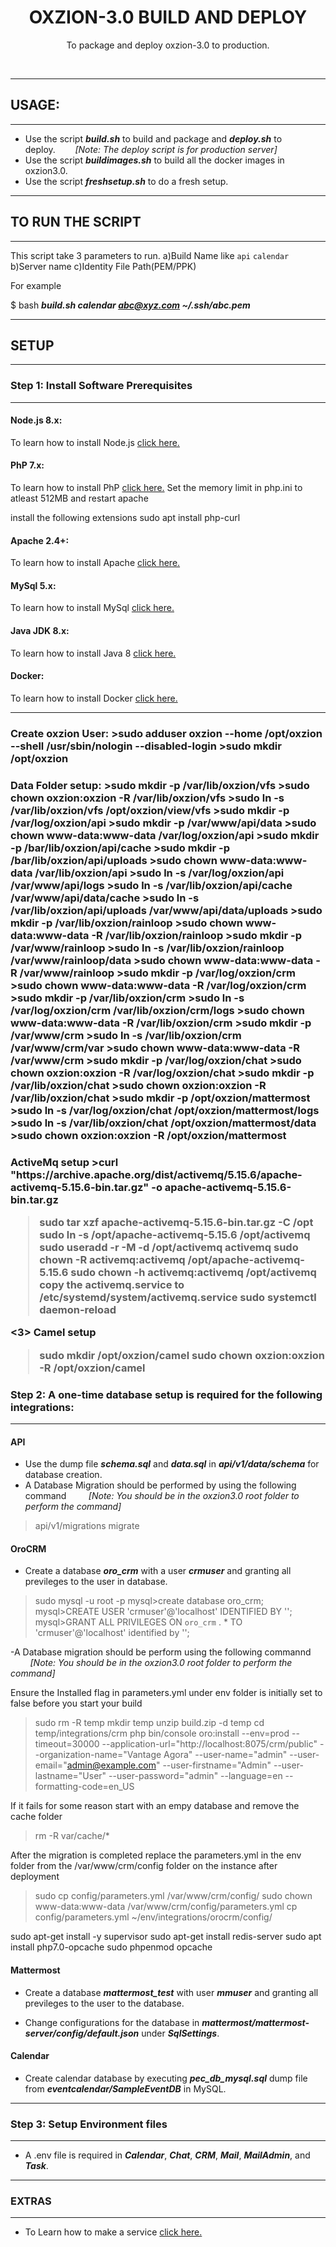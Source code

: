 <div align="center">
  <h1>OXZION-3.0 BUILD AND DEPLOY</h1>
  <p>
    To package and deploy oxzion-3.0 to production.
  </p>
  <br>
</div>

-------------------------

<h2>USAGE:</h2>

-------------------------

- Use the script **_build.sh_** to build and package and **_deploy.sh_** to deploy.&nbsp;&nbsp;&nbsp;&nbsp;&nbsp;&nbsp;&nbsp;&nbsp;_[Note: The deploy script is for production server]_
- Use the script **_buildimages.sh_** to build all the docker images in oxzion3.0.
- Use the script **_freshsetup.sh_** to do a fresh setup.

-------------------------

<h2>TO RUN THE SCRIPT</h2>

--------------------------

This script take 3 parameters to run.
a)Build Name like `api` `calendar`
b)Server name
c)Identity File Path(PEM/PPK)

For example

$ bash **_build.sh calendar abc@xyz.com ~/.ssh/abc.pem_**

-------------------------

<h2>SETUP</h2>

-------------------------
<h3>Step 1: Install Software Prerequisites</h3>

-------------------------

<h4>Node.js 8.x: </h4>

To learn how to install Node.js [click here.](https://nodesource.com/blog/installing-node-js-8-tutorial-linux-via-package-manager/)

<h4> PhP 7.x: </h4>

To learn how to install PhP [click here.](https://tecadmin.net/install-php-7-on-ubuntu/)
Set the memory limit in php.ini to atleast 512MB and restart apache

install the following extensions
sudo apt install php-curl

<h4> Apache 2.4+: </h4>

To learn how to install Apache [click here.](https://www.digitalocean.com/community/tutorials/how-to-install-the-apache-web-server-on-ubuntu-18-04-quickstart)

<h4>MySql 5.x: </h4>

To learn how to install MySql [click here.](https://www.digitalocean.com/community/tutorials/how-to-install-mysql-on-ubuntu-16-04)

<h4>Java JDK 8.x: </h4>

To learn how to install Java 8 [click here.](https://www.digitalocean.com/community/tutorials/how-to-install-java-with-apt-on-ubuntu-18-04)

<h4> Docker: </h4>

To learn how to install Docker [click here.](https://www.digitalocean.com/community/tutorials/how-to-install-and-use-docker-on-ubuntu-18-04)

-------------------------
<h3>Create oxzion User:
>sudo adduser oxzion --home /opt/oxzion --shell /usr/sbin/nologin --disabled-login
>sudo mkdir /opt/oxzion

<h3>Data Folder setup:
>sudo mkdir -p /var/lib/oxzion/vfs
>sudo chown oxzion:oxzion -R /var/lib/oxzion/vfs
>sudo ln -s /var/lib/oxzion/vfs /opt/oxzion/view/vfs
>sudo mkdir -p /var/log/oxzion/api
>sudo mkdir -p /var/www/api/data
>sudo chown www-data:www-data /var/log/oxzion/api
>sudo mkdir -p /bar/lib/oxzion/api/cache
>sudo mkdir -p /bar/lib/oxzion/api/uploads
>sudo chown www-data:www-data /var/lib/oxzion/api
>sudo ln -s /var/log/oxzion/api /var/www/api/logs
>sudo ln -s /var/lib/oxzion/api/cache /var/www/api/data/cache
>sudo ln -s /var/lib/oxzion/api/uploads /var/www/api/data/uploads
>sudo mkdir -p /var/lib/oxzion/rainloop
>sudo chown www-data:www-data -R /var/lib/oxzion/rainloop
>sudo mkdir -p /var/www/rainloop
>sudo ln -s /var/lib/oxzion/rainloop /var/www/rainloop/data
>sudo chown www-data:www-data -R /var/www/rainloop
>sudo mkdir -p /var/log/oxzion/crm
>sudo chown www-data:www-data -R /var/log/oxzion/crm
>sudo mkdir -p /var/lib/oxzion/crm
>sudo ln -s /var/log/oxzion/crm /var/lib/oxzion/crm/logs
>sudo chown www-data:www-data -R /var/lib/oxzion/crm
>sudo mkdir -p /var/www/crm
>sudo ln -s /var/lib/oxzion/crm /var/www/crm/var
>sudo chown www-data:www-data -R /var/www/crm
>sudo mkdir -p /var/log/oxzion/chat
>sudo chown oxzion:oxzion -R /var/log/oxzion/chat
>sudo mkdir -p /var/lib/oxzion/chat
>sudo chown oxzion:oxzion -R /var/lib/oxzion/chat
>sudo mkdir -p /opt/oxzion/mattermost
>sudo ln -s /var/log/oxzion/chat /opt/oxzion/mattermost/logs
>sudo ln -s /var/lib/oxzion/chat /opt/oxzion/mattermost/data
>sudo chown oxzion:oxzion -R /opt/oxzion/mattermost

<h3> ActiveMq setup
>curl "https://archive.apache.org/dist/activemq/5.15.6/apache-activemq-5.15.6-bin.tar.gz" -o apache-activemq-5.15.6-bin.tar.gz

>sudo tar xzf apache-activemq-5.15.6-bin.tar.gz -C  /opt
>sudo ln -s /opt/apache-activemq-5.15.6 /opt/activemq
>sudo useradd -r -M -d /opt/activemq activemq
>sudo chown -R activemq:activemq /opt/apache-activemq-5.15.6
>sudo chown -h activemq:activemq /opt/activemq
copy the activemq.service to /etc/systemd/system/activemq.service
>sudo systemctl daemon-reload

<3> Camel setup
>sudo mkdir /opt/oxzion/camel
>sudo chown oxzion:oxzion -R /opt/oxzion/camel

<h3>Step 2: A one-time database setup is required for the following integrations:

-------------------------

<h4>API</h4>

- Use the dump file **_schema.sql_** and **_data.sql_** in **_api/v1/data/schema_** for database creation.
- A Database Migration should be performed by using the following command &nbsp;&nbsp;&nbsp;&nbsp;&nbsp;&nbsp;&nbsp;&nbsp;_[Note: You should be in the oxzion3.0 root folder to perform the command]_
>api/v1/migrations migrate

<h4>OroCRM</h4>

- Create a database  **_oro_crm_** with a user **_crmuser_** and granting all previleges to the user in database.
>sudo mysql -u root -p
mysql>create database oro_crm;
mysql>CREATE USER 'crmuser'@'localhost' IDENTIFIED BY '<password>';
mysql>GRANT ALL PRIVILEGES ON `oro_crm` . * TO 'crmuser'@'localhost' identified by '<password>';

-A Database migration should be perform using the following commannd &nbsp;&nbsp;&nbsp;&nbsp;&nbsp;&nbsp;&nbsp;&nbsp;_[Note: You should be in the oxzion3.0 root folder to perform the command]_

Ensure the Installed flag in parameters.yml under env folder is initially set to false before you start your build
>sudo rm -R temp
>mkdir temp
>unzip build.zip -d temp
>cd temp/integrations/crm
>php bin/console oro:install --env=prod --timeout=30000 --application-url="http://localhost:8075/crm/public" --organization-name="Vantage Agora" --user-name="admin" --user-email="admin@example.com" --user-firstname="Admin" --user-lastname="User" --user-password="admin" --language=en --formatting-code=en_US

If it fails for some reason start with an empy database and remove the cache folder
>rm -R var/cache/*

After the migration is completed replace the parameters.yml in the env folder from the /var/www/crm/config folder on the instance after deployment
>sudo cp config/parameters.yml /var/www/crm/config/
>sudo chown www-data:www-data /var/www/crm/config/parameters.yml
>cp config/parameters.yml ~/env/integrations/orocrm/config/

sudo apt-get install -y supervisor
sudo apt-get install redis-server
sudo apt install php7.0-opcache
sudo phpenmod opcache

<h4>Mattermost</h4>

- Create a database **_mattermost_test_** with user **_mmuser_** and granting all previleges to the user to the database.

- Change configurations for the database in **_mattermost/mattermost-server/config/default.json_** under **_SqlSettings_**.

<h4>Calendar</h4>

- Create calendar database by executing **_pec_db_mysql.sql_** dump file from **_eventcalendar/SampleEventDB_** in MySQL.

-------------------------
<h3>Step 3: Setup Environment files</h3>

-------------------------
- A .env file is required in **_Calendar_**, **_Chat_**, **_CRM_**, **_Mail_**, **_MailAdmin_**, and  **_Task_**.

-------------------------

<h3>EXTRAS</h3>

-------------------------

- To Learn how to make a service [click here.](https://dzone.com/articles/run-your-java-application-as-a-service-on-ubuntu)
